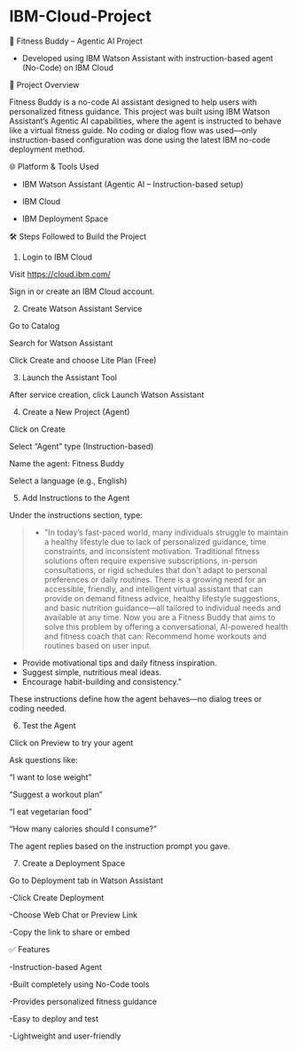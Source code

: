 # IBM-Cloud-Project
🤖 Fitness Buddy – Agentic AI Project 

- Developed using IBM Watson Assistant with instruction-based agent (No-Code) on IBM Cloud

📌 Project Overview

Fitness Buddy is a no-code AI assistant designed to help users with personalized fitness guidance. This project was built using IBM Watson Assistant’s Agentic AI capabilities, where the agent is instructed to behave like a virtual fitness guide.
No coding or dialog flow was used—only instruction-based configuration was done using the latest IBM no-code deployment method.

🌐 Platform & Tools Used

- IBM Watson Assistant (Agentic AI – Instruction-based setup)

- IBM Cloud

- IBM Deployment Space 

🛠️ Steps Followed to Build the Project

1. Login to IBM Cloud

Visit https://cloud.ibm.com/

Sign in or create an IBM Cloud account.


2. Create Watson Assistant Service

Go to Catalog

Search for Watson Assistant

Click Create and choose Lite Plan (Free)


3. Launch the Assistant Tool

After service creation, click Launch Watson Assistant


4. Create a New Project (Agent)

Click on Create

Select “Agent” type (Instruction-based)

Name the agent: Fitness Buddy

Select a language (e.g., English)


5. Add Instructions to the Agent

Under the instructions section, type:

>- "In today’s fast-paced world, many individuals struggle to maintain a healthy lifestyle due 
to lack of personalized guidance, time constraints, and inconsistent motivation. Traditional fitness 
solutions often require expensive subscriptions, in-person consultations, or rigid schedules that don't 
adapt to personal preferences or daily routines. 
There is a growing need for an accessible, friendly, and intelligent virtual assistant that can provide on
demand fitness advice, healthy lifestyle suggestions, and basic nutrition guidance—all tailored to 
individual needs and available at any time. 
Now you are a Fitness Buddy that aims to solve this problem by offering a conversational, AI-powered health and fitness 
coach that can: 
Recommend home workouts and routines based on user input. 
- Provide motivational tips and daily fitness inspiration. 
- Suggest simple, nutritious meal ideas. 
- Encourage habit-building and consistency."


These instructions define how the agent behaves—no dialog trees or coding needed.


6. Test the Agent

Click on Preview to try your agent

Ask questions like:

“I want to lose weight”

“Suggest a workout plan”

“I eat vegetarian food”

“How many calories should I consume?”


The agent replies based on the instruction prompt you gave.


7. Create a Deployment Space

Go to Deployment tab in Watson Assistant

-Click Create Deployment

-Choose Web Chat or Preview Link

-Copy the link to share or embed


✅ Features

-Instruction-based Agent 

-Built completely using No-Code tools

-Provides personalized fitness guidance

-Easy to deploy and test

-Lightweight and user-friendly
